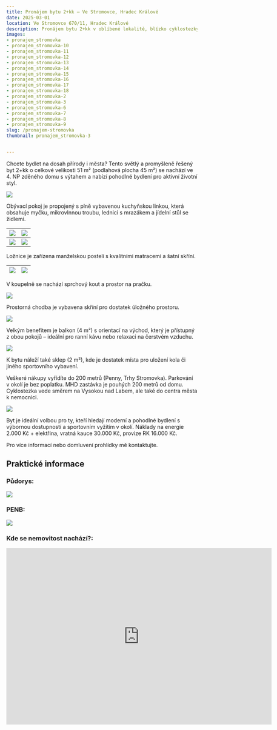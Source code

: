 ```yaml
---
title: Pronájem bytu 2+kk – Ve Stromovce, Hradec Králové
date: 2025-03-01
location: Ve Stromovce 670/11, Hradec Králové
description: Pronájem bytu 2+kk v oblíbené lokalitě, blízko cyklostezky, Hradec Králové
images:
- pronajem_stromovka
- pronajem_stromovka-10
- pronajem_stromovka-11
- pronajem_stromovka-12
- pronajem_stromovka-13
- pronajem_stromovka-14
- pronajem_stromovka-15
- pronajem_stromovka-16
- pronajem_stromovka-17
- pronajem_stromovka-18
- pronajem_stromovka-2
- pronajem_stromovka-3
- pronajem_stromovka-6
- pronajem_stromovka-7
- pronajem_stromovka-8
- pronajem_stromovka-9
slug: /pronajem-stromovka
thumbnail: pronajem_stromovka-3


---
```


Chcete bydlet na dosah přírody i města? Tento světlý a promyšleně řešený byt 2+kk o celkové velikosti 51 m² (podlahová plocha 45 m²) se nachází ve 4. NP zděného domu s výtahem a nabízí pohodlné bydlení pro aktivní životní styl.

![](https://res.cloudinary.com/dgnpeadbj/image/upload/v1754767256/pronajem_stromovka-3.jpg)

Obývací pokoj je propojený s plně vybavenou kuchyňskou linkou, která obsahuje myčku, mikrovlnnou troubu, lednici s mrazákem a jídelní stůl se židlemi.

| ![](https://res.cloudinary.com/dgnpeadbj/image/upload/v1754728903/pronajem_stromovka-7.jpg) | ![](https://res.cloudinary.com/dgnpeadbj/image/upload/v1754728903/pronajem_stromovka-8.jpg)  |
| ------------------------------------------------------------------------------------------- | -------------------------------------------------------------------------------------------- |
| ![](https://res.cloudinary.com/dgnpeadbj/image/upload/v1754728903/pronajem_stromovka-6.jpg) | ![](https://res.cloudinary.com/dgnpeadbj/image/upload/v1754728903/pronajem_stromovka-14.jpg) |

Ložnice je zařízena manželskou postelí s kvalitními matracemi a šatní skříní. 

| ![](https://res.cloudinary.com/dgnpeadbj/image/upload/v1754728903/pronajem_stromovka-12.jpg) | ![](https://res.cloudinary.com/dgnpeadbj/image/upload/v1754728903/pronajem_stromovka-11.jpg) |
| -------------------------------------------------------------------------------------------- | -------------------------------------------------------------------------------------------- |

V koupelně se nachází sprchový kout a prostor na pračku. 

![](https://res.cloudinary.com/dgnpeadbj/image/upload/v1754728903/pronajem_stromovka-10.jpg)

Prostorná chodba je vybavena skříní pro dostatek úložného prostoru.

![](https://res.cloudinary.com/dgnpeadbj/image/upload/v1754767306/pronajem_stromovka-9.jpg)

Velkým benefitem je balkon (4 m²) s orientací na východ, který je přístupný z obou pokojů – ideální pro ranní kávu nebo relaxaci na čerstvém vzduchu.

![](https://res.cloudinary.com/dgnpeadbj/image/upload/v1754767315/pronajem_stromovka-14.jpg)

K bytu náleží také sklep (2 m²), kde je dostatek místa pro uložení kola či jiného sportovního vybavení.

Veškeré nákupy vyřídíte do 200 metrů (Penny, Trhy Stromovka). Parkování v okolí je bez poplatku. MHD zastávka je pouhých 200 metrů od domu. Cyklostezka vede směrem na Vysokou nad Labem, ale také do centra města k nemocnici.

![](https://res.cloudinary.com/dgnpeadbj/image/upload/v1754767255/pronajem_stromovka-2.jpg)

Byt je ideální volbou pro ty, kteří hledají moderní a pohodlné bydlení s výbornou dostupností a sportovním vyžitím v okolí. 
Náklady na energie 2.000 Kč + elektřina, vratná kauce 30.000 Kč, provize RK 16.000 Kč.

Pro více informací nebo domluvení prohlídky mě kontaktujte.

## Praktické informace

### Půdorys:

![](https://res.cloudinary.com/dgnpeadbj/image/upload/v1754767319/pronajem_stromovka-18.jpg)

### PENB:

![](https://res.cloudinary.com/dgnpeadbj/image/upload/v1754767317/pronajem_stromovka-17.jpg)

### Kde se nemovitost nachází?:

<iframe style="border:none" src="https://mapy.com/s/cetojepege" width="700" height="466" frameborder="0"></iframe>
